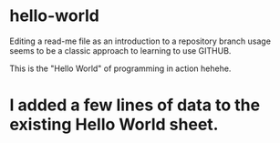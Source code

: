 # hello-world
Editing a read-me file as an introduction to a repository branch usage seems to be a classic approach to learning to use GITHUB.

This is the "Hello World" of programming in action hehehe.

# I added a few lines of data to the existing Hello World sheet.
